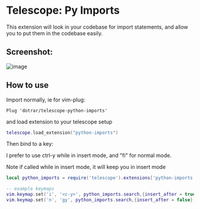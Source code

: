 # Telescope: Py Imports

This extension will look in your codebase for import statements, and allow you to put them in the codebase easily.

## Screenshot:
![image](https://github.com/Dotrar/telescope-python-imports/assets/1199335/26f240f4-cd05-40d1-9831-778717a42151)


## How to use

Import normally, ie for vim-plug:

```
Plug 'dotrar/telescope-python-imports'
```
and load extension to your telescope setup 
```lua
telescope.load_extension("python-imports")
```

Then bind to a key:

I prefer to use ctrl-y while in insert mode, and "<leader>fi" for normal mode.

Note if called while in insert mode, it will keep you in insert mode

```lua
local python_imports = require('telescope').extensions['python-imports']

-- example keymaps
vim.keymap.set('i', '<c-y>', python_imports.search,{insert_after = true})
vim.keymap.set('n', 'gy', python_imports.search,{insert_after = false})

```
